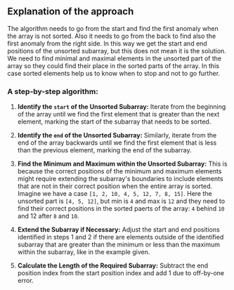 ## Explanation of the approach

The algorithm needs to go from the start and find the first anomaly when the array is not sorted. 
Also it needs to go from the back to find also the first anomaly from the right side. In this way we get the start and end positions of the unsorted subarray, but this does not mean it is the solution. 
We need to find minimal and maximal elements in the unsorted part of the array so they could find their place in the sorted parts of the array. In this case sorted elements help us to know when to stop and not to go further. 

### A step-by-step algorithm:

1. **Identify the `start` of the Unsorted Subarray:** Iterate from the beginning of the array until we find the first element that is greater than the next element, marking the start of the subarray that needs to be sorted.

2. **Identify the `end` of the Unsorted Subarray:** Similarly, iterate from the end of the array backwards until we find the first element that is less than the previous element, marking the end of the subarray.

3. **Find the Minimum and Maximum within the Unsorted Subarray:** This is because the correct positions of the minimum and maximum elements might require extending the subarray's boundaries to include elements that are not in their correct position when the entire array is sorted. Imagine we have a case `[1, 2, 10, 4, 5, 12, 7, 8, 15]`. Here the unsorted part is `[4, 5, 12]`, but min is `4` and max is `12` and they need to find their correct positions in the sorted paerts of the array: `4` behind `10` and 12 after `8` and `10`.

4. **Extend the Subarray if Necessary:** Adjust the start and end positions identified in steps 1 and 2 if there are elements outside of the identified subarray that are greater than the minimum or less than the maximum within the subarray, like in the example given.

5. **Calculate the Length of the Required Subarray:** Subtract the end position index from the start position index and add 1 due to off-by-one error. 